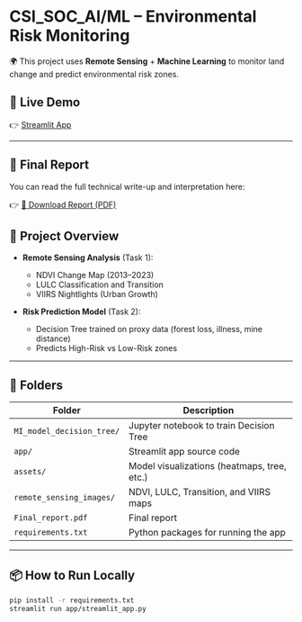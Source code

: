 # CSI_SOC_AI/ML – Environmental Risk Monitoring

🌍 This project uses **Remote Sensing** + **Machine Learning** to monitor land change and predict environmental risk zones.

## 🔗 Live Demo
👉 [Streamlit App](https://atw8vyxjpqxwh5fq4yhrqx.streamlit.app/)

---

## 📄 Final Report
You can read the full technical write-up and interpretation here:

👉 [📘 Download Report (PDF)](Final_report.pdf)

## 📌 Project Overview

- **Remote Sensing Analysis** (Task 1):
  - NDVI Change Map (2013–2023)
  - LULC Classification and Transition
  - VIIRS Nightlights (Urban Growth)

- **Risk Prediction Model** (Task 2):
  - Decision Tree trained on proxy data (forest loss, illness, mine distance)
  - Predicts High-Risk vs Low-Risk zones

---

## 📁 Folders

| Folder | Description |
|--------|-------------|
| `MI_model_decision_tree/` | Jupyter notebook to train Decision Tree |
| `app/` | Streamlit app source code |
| `assets/` | Model visualizations (heatmaps, tree, etc.) |
| `remote_sensing_images/` | NDVI, LULC, Transition, and VIIRS maps |
| `Final_report.pdf` | Final report |
| `requirements.txt` | Python packages for running the app |

---

## 📦 How to Run Locally

```bash
pip install -r requirements.txt
streamlit run app/streamlit_app.py
